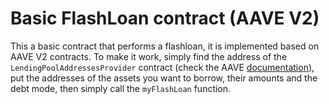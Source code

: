 # Basic FlashLoan contract (AAVE V2)

This a basic contract that performs a flashloan, it is implemented based on AAVE V2 contracts.
To make it work, simply find the address of the `LendingPoolAddressesProvider` contract (check the AAVE [documentation](https://docs.aave.com/developers/v/2.0/deployed-contracts/deployed-contracts)), put the addresses of the assets you want to borrow, their amounts and the debt mode, then simply call the `myFlashLoan` function.